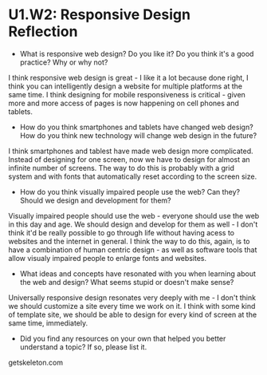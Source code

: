 # U1.W2: Responsive Design Reflection

* What is responsive web design? Do you like it?  Do you think it's a good practice? Why or why not?
<p>I think responsive web design is great - I like it a lot because done right, I think you can intelligently design a website for multiple platforms at the same time.  I think designing for mobile responsiveness is critical - given more and more access of pages is now happening on cell phones and tablets.</p>


* How do you think smartphones and tablets have changed web design? How do you think new technology will change web design in the future?
<p>I think smartphones and tablest have made web design more complicated.  Instead of designing for one screen, now we have to design for almost an infinite number of screens.  The way to do this is probably with a grid system and with fonts that automatically reset according to the screen size.  </p>


* How do you think visually impaired people use the web? Can they? Should we design and development for them?
<p>Visually impaired people should use the web - everyone should use the web in this day and age.  We should design and develop for them as well - I don't think it'd be really possible to go through life without having acess to websites and the internet in general.  I think the way to do this, again, is to have a combination of human centric design - as well as software tools that allow visualy impaired people to enlarge fonts and websites.</p>


* What ideas and concepts have resonated with you when learning about the web and design? What seems stupid or doesn't make sense?
<p>Universally responsive design resonates very deeply with me - I don't think we should customize a site every time we work on it.  I think with some kind of template site, we should be able to design for every kind of screen at the same time, immediately.</p>


* Did you find any resources on your own that helped you better understand a topic? If so, please list it.

<p>getskeleton.com</p>